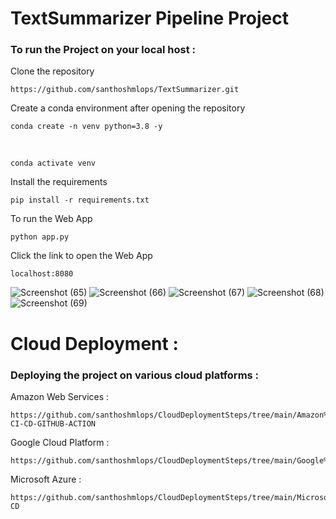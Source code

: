 # TextSummarizer Pipeline Project

 ### To run the Project on your local host : 

Clone the repository

    https://github.com/santhoshmlops/TextSummarizer.git
    
Create a conda environment after opening the repository

    conda create -n venv python=3.8 -y
    
 <br/>
    
    conda activate venv
    
    
Install the requirements

    pip install -r requirements.txt
    
    
To run the Web App 
    
    python app.py
    
    
 Click the link to open the Web App
 
    localhost:8080
    
    
 
![Screenshot (65)](https://github.com/santhoshmlops/TextSummarizer/assets/133121635/02a26d43-7682-4b40-8544-16e09b285e4d)
![Screenshot (66)](https://github.com/santhoshmlops/TextSummarizer/assets/133121635/037a4353-14a4-4fe2-97ae-024a996b8a0b)
![Screenshot (67)](https://github.com/santhoshmlops/TextSummarizer/assets/133121635/d22d725c-ad53-43ef-bef6-af4dc285637d)
![Screenshot (68)](https://github.com/santhoshmlops/TextSummarizer/assets/133121635/074031ce-8ad0-4713-8075-8aeb97d482be)
![Screenshot (69)](https://github.com/santhoshmlops/TextSummarizer/assets/133121635/6fe78df8-b013-4be5-bfa7-1381c89d440d)
<!-- ![Screenshot (70)](https://github.com/santhoshmlops/TextSummarizer/assets/133121635/dc9f3eeb-1ca9-464a-97f2-a37f882ca363)
![Screenshot (71)](https://github.com/santhoshmlops/TextSummarizer/assets/133121635/65dfc9e6-7d4d-4a37-b664-86d5387d3c45)
![Screenshot (72)](https://github.com/santhoshmlops/TextSummarizer/assets/133121635/52ed7064-8919-4d7a-84a1-166c04198ec6)
 -->
 
 # Cloud Deployment :
 ### Deploying the project on various cloud platforms  :
 
Amazon Web Services :

    https://github.com/santhoshmlops/CloudDeploymentSteps/tree/main/Amazon%20Web%20Services/ECR-CI-CD-GITHUB-ACTION

Google Cloud Platform :

    https://github.com/santhoshmlops/CloudDeploymentSteps/tree/main/Google%20Cloud%20Platform/App%20Engine

Microsoft Azure :

    https://github.com/santhoshmlops/CloudDeploymentSteps/tree/main/Microsoft%20Azure/CI-CD


